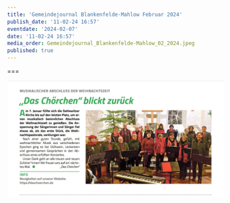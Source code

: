```yaml
---
title: 'Gemeindejournal Blankenfelde-Mahlow Februar 2024'
publish_date: '11-02-24 16:57'
eventdate: '2024-02-07'
date: '11-02-24 16:57'
media_order: Gemeindejournal_Blankenfelde-Mahlow_02_2024.jpeg
published: true
---
```



===


![Gemeindejournal_Blankenfelde-Mahlow_02_2024](Gemeindejournal_Blankenfelde-Mahlow_02_2024.jpeg "Gemeindejournal_Blankenfelde-Mahlow_02_2024")
